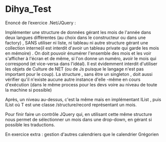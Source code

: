 # Dihya_Test
Enoncé de l’exercice .Net/JQuery :


Implémenter une structure de données gérant les mois de l'année dans deux langues différentes (au choix dans le constructeur ou dans une factory) , SANS utiliser ni liste, ni tableau ni autre structure gérant une collection interne(il est interdit d'avoir un tableau private qui garde les mois en mémoire) . On doit pouvoir énumérer l'ensemble des mois et les voir s'afficher à l'écran et de même, si l'on donne un numéro, avoir le mois qui correspond (et vice-versa dans l'idéal). Il est évidemment interdit d'utiliser les objets de Culture de NET (ou de Js puisque le langage n'est pas important pour le coup). La structure , sans être un singleton , doit aussi vérifier qu'il n'existe aucune autre instance d'elle -même en cours d'exécution (dans le même process pour les devs voire au niveau de toute la machine si possible)

Après, un niveau au-dessus, c'est la même mais en implémentant IList , puis IList<T> où T est une classe /structure/record représentant un mois.

Pour finir faire un contrôle JQuery qui, en utilisant cette même structure nous permet de sélectionner un mois dans une drop-down, en gérant si possible les traductions.

En exercice extra : gestion d'autres calendriers que le calendrier Grégorien
